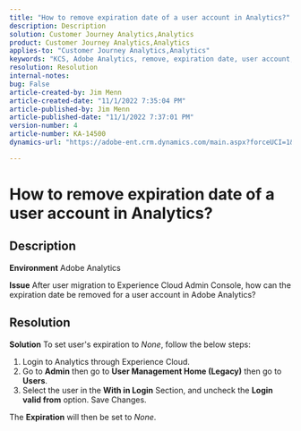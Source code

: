 ```yaml
---
title: "How to remove expiration date of a user account in Analytics?"
description: Description
solution: Customer Journey Analytics,Analytics
product: Customer Journey Analytics,Analytics
applies-to: "Customer Journey Analytics,Analytics"
keywords: "KCS, Adobe Analytics, remove, expiration date, user account, Analytics User Management"
resolution: Resolution
internal-notes: 
bug: False
article-created-by: Jim Menn
article-created-date: "11/1/2022 7:35:04 PM"
article-published-by: Jim Menn
article-published-date: "11/1/2022 7:37:01 PM"
version-number: 4
article-number: KA-14500
dynamics-url: "https://adobe-ent.crm.dynamics.com/main.aspx?forceUCI=1&pagetype=entityrecord&etn=knowledgearticle&id=c5295f47-1c5a-ed11-9561-6045bd006a22"

---
```

# How to remove expiration date of a user account in Analytics?

## Description


<b>Environment</b>
 Adobe Analytics

<b>Issue</b>
 After user migration to Experience Cloud Admin Console, how can the expiration date be removed for a user account in Adobe Analytics?


## Resolution


<b>Solution</b>
To set user's expiration to *None*, follow the below steps:

1. Login to Analytics through Experience Cloud.
2. Go to <b>Admin</b> then go to <b>User Management Home (Legacy)</b> then go to <b>Users</b>.
3. Select the user in the <b>With in Login</b> Section, and uncheck the <b>Login valid from</b> option. Save Changes.


The <b>Expiration</b> will then be set to *None*.
